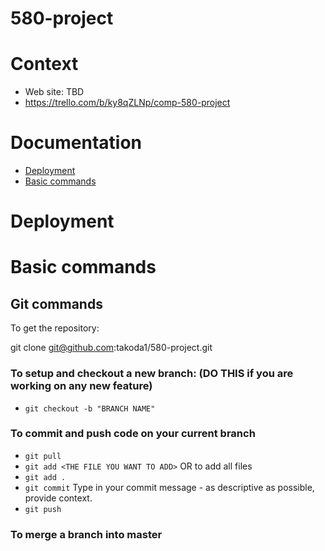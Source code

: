 # 580-project

# Context

* Web site: TBD
* https://trello.com/b/ky8qZLNp/comp-580-project

# Documentation

* [Deployment](deployment) 
* [Basic commands](basic_commands)

# Deployment

# Basic commands

## Git commands

To get the repository:

git clone git@github.com:takoda1/580-project.git

### To setup and checkout a new branch: (DO THIS if you are working on any new feature)
- `git checkout -b "BRANCH NAME"`

### To commit and push code on your current branch
- `git pull`
- `git add <THE FILE YOU WANT TO ADD>`
OR to add all files
- `git add .`
- `git commit`
Type in your commit message - as descriptive as possible, provide context.
- `git push`

### To merge a branch into master


